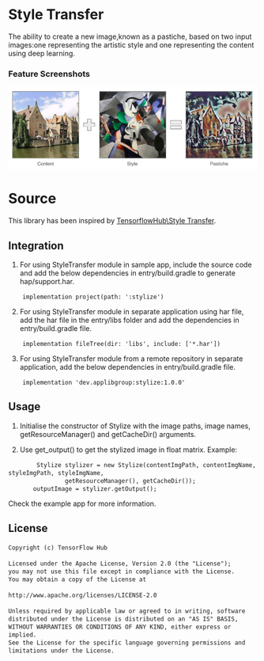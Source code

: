 # Style Transfer
The ability to create a new image,known as a pastiche, based on two input images:one representing the artistic style and one representing the content using deep learning.

### Feature Screenshots
<p>
	<img src="/screenshots/feature.jpeg" width = 630 ></img>
</p>

# Source
This library has been inspired by [TensorflowHub\\Style Transfer](https://tfhub.dev/google/lite-model/magenta/arbitrary-image-stylization-v1-256/int8/prediction/1).

## Integration
 1. For using StyleTransfer module in sample app, include the source code and add the below dependencies in entry/build.gradle to generate hap/support.har.

```
	implementation project(path: ':stylize')
```

 2. For using StyleTransfer module in separate application using har file, add the har file in the entry/libs folder and add the dependencies in entry/build.gradle file.

```
	implementation fileTree(dir: 'libs', include: ['*.har'])
```
 3. For using StyleTransfer module from a remote repository in separate application, add the below dependencies in entry/build.gradle file.

```
	implementation 'dev.applibgroup:stylize:1.0.0'
```

## Usage
 1. Initialise the constructor of Stylize with the image paths, image names, getResourceManager() and getCacheDir() arguments.
 
 2. Use get_output() to get the stylized image in float matrix.
Example:

```slice
    	Stylize stylizer = new Stylize(contentImgPath, contentImgName, styleImgPath, styleImgName,
    			getResourceManager(), getCacheDir());
       outputImage = stylizer.getOutput();
```
Check the example app for more information.

## License

	Copyright (c) TensorFlow Hub

	Licensed under the Apache License, Version 2.0 (the "License");
	you may not use this file except in compliance with the License.
	You may obtain a copy of the License at

	http://www.apache.org/licenses/LICENSE-2.0

	Unless required by applicable law or agreed to in writing, software
	distributed under the License is distributed on an "AS IS" BASIS,
	WITHOUT WARRANTIES OR CONDITIONS OF ANY KIND, either express or implied.
	See the License for the specific language governing permissions and
	limitations under the License.

